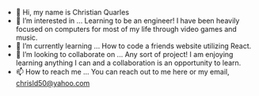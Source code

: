 - 👋 Hi, my name is Christian Quarles
- 👀 I’m interested in ... Learning to be an engineer! I have been heavily focused on computers for most of my life through video games and music. 
- 🌱 I’m currently learning ... How to code a friends website utilizing React. 
- 💞️ I’m looking to collaborate on ... Any sort of project! I am enjoying learning anything I can and a collaboration is an opportunity to learn. 
- 📫 How to reach me ... You can reach out to me here or my email, chrisld50@yahoo.com 

<!---
Chrisld50/Chrisld50 is a ✨ special ✨ repository because its `README.md` (this file) appears on your GitHub profile.
You can click the Preview link to take a look at your changes.
--->
